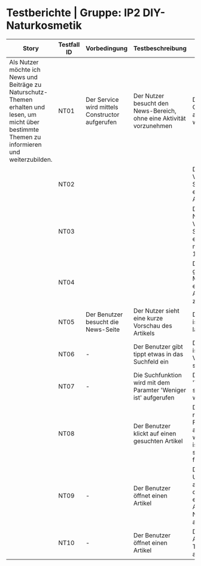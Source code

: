 # Testberichte | Gruppe: IP2 DIY-Naturkosmetik

<!--
## Vorlage

**Story:** 

**Testfall-ID:**

**Vorbedingungen:** 

**Testbeschreibung:**

**Erwartetes Ergebnis:**

**Testergebnis:**

<br>

---

<br>

## Tabelle

-->


| Story | Testfall ID | Vorbedingung | Testbeschreibung | Erwartetes Ergebnis | Testergebnis |
| --- | --- | --- | --- | --- | --- |
| Als Nutzer möchte ich News und Beiträge zu Naturschutz-Themen erhalten und lesen, um micht über bestimmte Themen zu informieren und weiterzubilden. | NT01 | Der Service wird mittels Constructor aufgerufen | Der Nutzer besucht den News-Bereich, ohne eine Aktivität vorzunehmen | Die 'News-Collection' sollte aufgerufen werden | ok |
|  | NT02 |  |  | Die News-Variable im Service sollte einen Beispiel-Artikel emitten | ok |
|  | NT03 |  |  | Die NewsDelayed-Variable im Service sollte einen Wert nach mindestens 1500ms emitten | ok |
|  | NT04 |  |  | Die getArticleById-Methode sollte einen Beispiel-Artikel zurückgeben | ok
|  | NT05 | Der Benutzer besucht die News-Seite | Der Nutzer sieht eine kurze Vorschau des Artikels | Der Preview-Text ist 143 Zeichen lang | ok |
| | NT06 | - | Der Benutzer gibt tippt etwas in das Suchfeld ein | Die isSearchbarOpen-Variable sollte true sein | ok |
| | NT07 | - | Die Suchfunktion wird mit dem Paramter 'Weniger ist' aufgerufen | Der Artikel 'Weniger ist mehr' sollte gefunden werden | ok |
|  | NT08 |  | Der Benutzer klickt auf einen gesuchten Artikel | Die router.navigate-Funktion sollte aufgerufen werden, und isSearchbarOpen sollte nach 500ms false ergeben | ok |
|  | NT09 | - | Der Benutzer öffnet einen Artikel | Die ID sollte als URL-Parameter ausgelesen und der entsprechende Artikel sollte vom NewsService abgerufen werden | ok |
|  |  NT10 | - | Der Benutzer öffnet einen Artikel | Der abgerufene Artikel sollte im Template angezeigt werden | ok |
